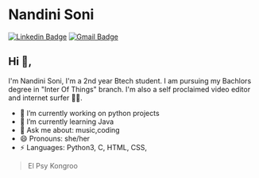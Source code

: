 # Nandini Soni 
[![Linkedin Badge](https://img.shields.io/badge/-Nandini_Soni-blue?style=flat-square&logo=Linkedin&logoColor=white&link=https://www.linkedin.com/in/inandinisoni/)](https://www.linkedin.com/in/inandinisoni/)
[![Gmail Badge](https://img.shields.io/badge/-soninandini214@gmail.com-c14438?style=flat-square&logo=Gmail&logoColor=white&link=mailto:soninandini214@gmail.com)](mailto:soninandini214@gmail.com)

## Hi 👋, 
I'm Nandini Soni, I'm a 2nd year Btech student.
I am pursuing my Bachlors degree in "Inter Of Things" branch. 
I'm also a self proclaimed video editor and internet surfer 
🏄‍♂️. 

- 🔭 I’m currently working on python projects
- 🌱 I’m currently learning Java
- 💬 Ask me about: music,coding
- 😄 Pronouns: she/her
-  ⚡ Languages: Python3, C, HTML, CSS, 


> El Psy Kongroo
